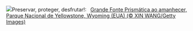 ![](https://www.bing.com/th?id=OHR.YellowstoneGeyser_PT-BR2303534903_UHD.jpg&w=1000)Preservar, proteger, desfrutar!:&nbsp;&ensp;[Grande Fonte Prismática ao amanhecer, Parque Nacional de Yellowstone, Wyoming (EUA) (© XIN WANG/Getty Images)](https://www.bing.com/th?id=OHR.YellowstoneGeyser_PT-BR2303534903_UHD.jpg)
<br><br/>
